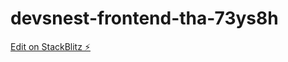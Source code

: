 # devsnest-frontend-tha-73ys8h

[Edit on StackBlitz ⚡️](https://stackblitz.com/edit/devsnest-frontend-tha-73ys8h)